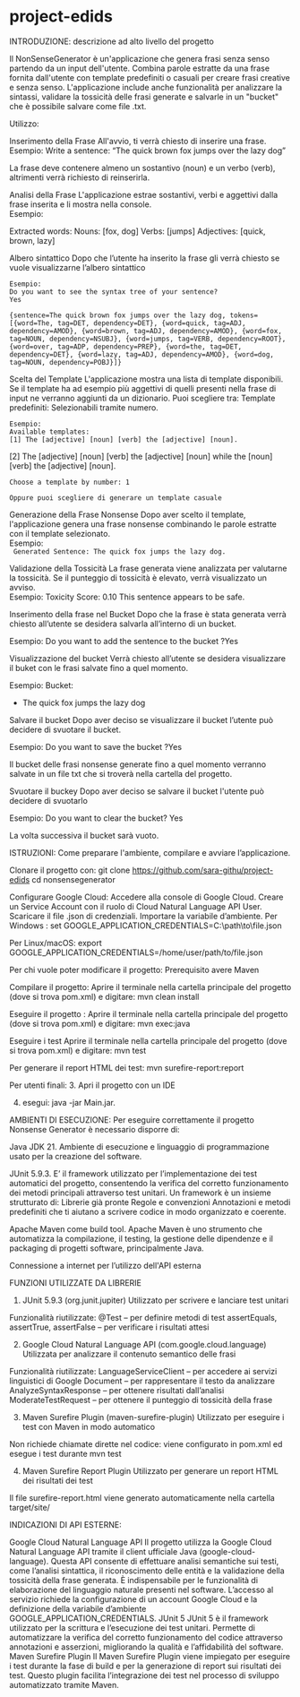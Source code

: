 # project-edids

INTRODUZIONE: descrizione ad alto livello del progetto

Il NonSenseGenerator è un'applicazione che genera frasi senza senso partendo da un input dell'utente. 
Combina parole estratte da una frase fornita dall'utente con template predefiniti o casuali per creare frasi creative e senza senso. 
L'applicazione include anche funzionalità per analizzare la sintassi, validare la tossicità delle frasi generate e salvarle in un "bucket" che è possibile salvare come file .txt.

Utilizzo:

Inserimento della Frase
All'avvio, ti verrà chiesto di inserire una frase.  
Esempio: 
Write a sentence: “The quick brown fox jumps over the lazy dog”

La frase deve contenere almeno un sostantivo (noun) e un verbo (verb), altrimenti verrà richiesto di reinserirla.

Analisi della Frase
L'applicazione estrae sostantivi, verbi e aggettivi dalla frase inserita e li mostra nella console.  
Esempio: 
  
Extracted words:
Nouns: [fox, dog]
Verbs: [jumps]
Adjectives: [quick, brown, lazy]
  
Albero sintattico
Dopo che l’utente ha inserito la frase gli verrà chiesto se vuole visualizzarne l’albero sintattico

	Esempio: 
	Do you want to see the syntax tree of your sentence?
	Yes
	
	{sentence=The quick brown fox jumps over the lazy dog, tokens=[{word=The, tag=DET, dependency=DET}, {word=quick, tag=ADJ, dependency=AMOD}, {word=brown, tag=ADJ, dependency=AMOD}, {word=fox, tag=NOUN, dependency=NSUBJ}, {word=jumps, tag=VERB, dependency=ROOT}, {word=over, tag=ADP, dependency=PREP}, {word=the, tag=DET, dependency=DET}, {word=lazy, tag=ADJ, dependency=AMOD}, {word=dog, tag=NOUN, dependency=POBJ}]}

Scelta del Template
L'applicazione mostra una lista di template disponibili. Se il template ha ad esempio più aggettivi di quelli presenti nella frase di input ne verranno aggiunti da un dizionario. Puoi scegliere tra:
Template predefiniti: Selezionabili tramite numero.  

  	Esempio: 
 	Available templates:
  	[1] The [adjective] [noun] [verb] the [adjective] [noun].
 [2] The [adjective] [noun] [verb] the [adjective] [noun] while the [noun] [verb] the [adjective] [noun].
 
  	Choose a template by number: 1

	Oppure puoi scegliere di generare un template casuale

Generazione della Frase Nonsense
Dopo aver scelto il template, l'applicazione genera una frase nonsense combinando le parole estratte con il template selezionato.  
  	Esempio:  
  `	Generated Sentence: The quick fox jumps the lazy dog.`

Validazione della Tossicità
La frase generata viene analizzata per valutarne la tossicità. Se il punteggio di tossicità è elevato, verrà visualizzato un avviso.  
 	Esempio: 
  	Toxicity Score: 0.10
  	This sentence appears to be safe.

Inserimento della frase nel Bucket
Dopo che la frase è stata generata verrà chiesto all’utente se desidera salvarla all’interno di un bucket. 

Esempio:
Do you want to add the sentence to the bucket ?Yes

Visualizzazione del bucket
Verrà chiesto all’utente se desidera visualizzare il buket con le frasi salvate fino a quel momento.

Esempio:
Bucket:
- The quick fox jumps the lazy dog

Salvare il bucket 
Dopo aver deciso se visualizzare il bucket l’utente può decidere di svuotare il bucket.

Esempio:
Do you want to save the bucket ?Yes

Il bucket delle frasi nonsense generate fino a quel momento verranno salvate in un file txt che si troverà nella cartella del progetto.


Svuotare il buckey
Dopo aver deciso se salvare il bucket l'utente può decidere di svuotarlo

Esempio:
Do you want to clear the bucket? Yes

La volta successiva il bucket sarà vuoto.





ISTRUZIONI:
Come preparare l'ambiente, compilare e avviare l’applicazione.

Clonare il progetto con: git clone https://github.com/sara-githu/project-edids cd nonsensegenerator 

Configurare Google Cloud:
Accedere alla console di Google Cloud.
Creare un Service Account con il ruolo di Cloud Natural Language API User.
Scaricare il file .json di credenziali. 
Importare la variabile d’ambiente. 
Per Windows : set GOOGLE_APPLICATION_CREDENTIALS=C:\path\to\file.json

Per Linux/macOS: export GOOGLE_APPLICATION_CREDENTIALS=/home/user/path/to/file.json

Per chi vuole poter modificare il progetto:
Prerequisito avere Maven

Compilare il progetto: 
Aprire il terminale nella cartella principale del progetto (dove si trova pom.xml) e digitare: 
mvn clean install

Eseguire il progetto : 
Aprire il terminale nella cartella principale del progetto (dove si trova pom.xml) e digitare: 
mvn exec:java


Eseguire i test
Aprire il terminale nella cartella principale del progetto (dove si trova pom.xml) e digitare: 
mvn test

Per generare il report HTML dei test: 
mvn surefire-report:report


Per utenti finali: 
3. Apri il progetto con un IDE 
 
4. esegui: java -jar Main.jar. 




AMBIENTI DI ESECUZIONE: 
Per eseguire correttamente il progetto Nonsense Generator è necessario disporre di: 

Java JDK 21. Ambiente di esecuzione e linguaggio di programmazione usato per la creazione del software.

JUnit 5.9.3. 
E’ il framework utilizzato per l’implementazione dei test automatici del progetto, consentendo la verifica del corretto funzionamento dei metodi principali attraverso test unitari.
Un framework è un insieme strutturato di:
Librerie già pronte
Regole e convenzioni
Annotazioni e metodi predefiniti che ti aiutano a scrivere codice in modo organizzato e coerente.


Apache Maven come build tool. 
Apache Maven è uno strumento che automatizza la compilazione, il testing, la gestione delle dipendenze e il packaging di progetti software, principalmente Java.

Connessione a internet per l’utilizzo dell'API esterna





FUNZIONI UTILIZZATE DA LIBRERIE
1. JUnit 5.9.3 (org.junit.jupiter)
Utilizzato per scrivere e lanciare test unitari


Funzionalità riutilizzate:
@Test – per definire metodi di test
assertEquals, assertTrue, assertFalse – per verificare i risultati attesi


2. Google Cloud Natural Language API (com.google.cloud.language)
Utilizzata per analizzare il contenuto semantico delle frasi


Funzionalità riutilizzate:
LanguageServiceClient – per accedere ai servizi linguistici di Google
Document – per rappresentare il testo da analizzare
AnalyzeSyntaxResponse – per ottenere risultati dall’analisi
ModerateTestRequest – per ottenere il punteggio di tossicità della frase


3. Maven Surefire Plugin (maven-surefire-plugin)
Utilizzato per eseguire i test con Maven in modo automatico


Non richiede chiamate dirette nel codice: viene configurato in pom.xml ed esegue i test durante mvn test


4. Maven Surefire Report Plugin
Utilizzato per generare un report HTML dei risultati dei test


Il file surefire-report.html viene generato automaticamente nella cartella target/site/






INDICAZIONI DI API ESTERNE:

Google Cloud Natural Language API
Il progetto utilizza la Google Cloud Natural Language API tramite il client ufficiale Java (google-cloud-language). Questa API consente di effettuare analisi semantiche sui testi, come l’analisi sintattica, il riconoscimento delle entità e la validazione della tossicità della frase generata. È indispensabile per le funzionalità di elaborazione del linguaggio naturale presenti nel software. L’accesso al servizio richiede la configurazione di un account Google Cloud e la definizione della variabile d’ambiente GOOGLE_APPLICATION_CREDENTIALS.
JUnit 5
JUnit 5 è il framework utilizzato per la scrittura e l’esecuzione dei test unitari. Permette di automatizzare la verifica del corretto funzionamento del codice attraverso annotazioni e asserzioni, migliorando la qualità e l’affidabilità del software.
Maven Surefire Plugin
Il Maven Surefire Plugin viene impiegato per eseguire i test durante la fase di build e per la generazione di report sui risultati dei test. Questo plugin facilita l’integrazione dei test nel processo di sviluppo automatizzato tramite Maven.




